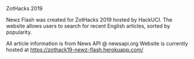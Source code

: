 ZotHacks 2019

Newz Flash was created for ZotHacks 2019 hosted by HackUCI. The website allows users to search for recent English articles, sorted by popularity.

All article information is from News API @ newsapi.org
Website is currently hosted at https://zothack19-newz-flash.herokuapp.com/
